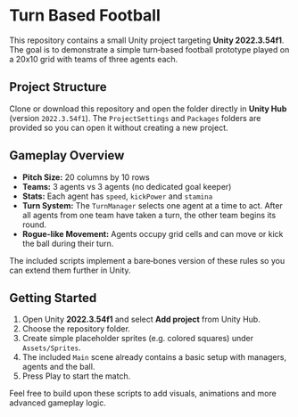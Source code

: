 # Turn Based Football

This repository contains a small Unity project targeting **Unity 2022.3.54f1**. The goal is to demonstrate a simple turn‑based football prototype played on a 20x10 grid with teams of three agents each.

## Project Structure

Clone or download this repository and open the folder directly in **Unity Hub** (version `2022.3.54f1`). The `ProjectSettings` and `Packages` folders are provided so you can open it without creating a new project.

## Gameplay Overview

- **Pitch Size:** 20 columns by 10 rows
- **Teams:** 3 agents vs 3 agents (no dedicated goal keeper)
- **Stats:** Each agent has `speed`, `kickPower` and `stamina`
- **Turn System:** The `TurnManager` selects one agent at a time to act. After all agents from one team have taken a turn, the other team begins its round.
- **Rogue-like Movement:** Agents occupy grid cells and can move or kick the ball during their turn.

The included scripts implement a bare‑bones version of these rules so you can extend them further in Unity.

## Getting Started

1. Open Unity **2022.3.54f1** and select **Add project** from Unity Hub.
2. Choose the repository folder.
3. Create simple placeholder sprites (e.g. colored squares) under `Assets/Sprites`.
4. The included `Main` scene already contains a basic setup with managers, agents and the ball.
5. Press Play to start the match.

Feel free to build upon these scripts to add visuals, animations and more advanced gameplay logic.

